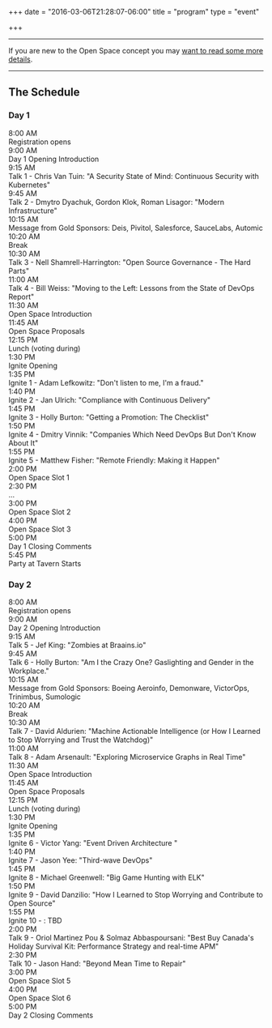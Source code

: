 +++
date = "2016-03-06T21:28:07-06:00"
title = "program"
type = "event"

+++

<div class = "row">
  <div class = "col-md-12">
    <hr />
    If you are new to the Open Space concept you may <a href="/pages/open-space-format">want to read some more details</a>.
    <hr />
  </div>
</div>

<div class = "row">
  <div class = "col-md-12 col-md-offset-4">
    <h2>The Schedule</h2>
  </div>
</div>

<div class = "row">
<div class = "col-md-6">
    <div class = "row">
      <div class = "col-md-12">
        <h3>Day 1</h3>
      </div>
    </div>

<div class = "row">
      <div class = "col-md-4">
        <time>8:00 AM</time>
      </div>
      <div class = "col-md-6 box">
          Registration opens
      </div>
    </div>
<div class = "row">
      <div class = "col-md-4">
        <time>9:00 AM</time>
      </div>
      <div class = "col-md-6 box">
          Day 1 Opening Introduction
      </div>
    </div>
<div class = "row">
      <div class = "col-md-4">
        <time>9:15 AM</time>
      </div>
      <div class = "col-md-6 box">
          Talk 1 - Chris Van Tuin: "A Security State of Mind: Continuous Security with Kubernetes"
      </div>
    </div>
<div class = "row">
      <div class = "col-md-4">
        <time>9:45 AM</time>
      </div>
      <div class = "col-md-6 box">
          Talk 2 - Dmytro Dyachuk, Gordon Klok, Roman Lisagor: "Modern Infrastructure"
      </div>
    </div>
<div class = "row">
      <div class = "col-md-4">
        <time>10:15 AM</time>
      </div>
      <div class = "col-md-6 box">
          Message from Gold Sponsors: Deis, Pivitol, Salesforce, SauceLabs, Automic
      </div>
    </div>
<div class = "row">
      <div class = "col-md-4">
        <time>10:20 AM</time>
      </div>
      <div class = "col-md-6 box">
          Break
      </div>
    </div>
<div class = "row">
      <div class = "col-md-4">
        <time>10:30 AM</time>
      </div>
      <div class = "col-md-6 box">
          Talk 3 - Nell Shamrell-Harrington: "Open Source Governance - The Hard Parts"
      </div>
    </div>
<div class = "row">
      <div class = "col-md-4">
        <time>11:00 AM</time>
      </div>
      <div class = "col-md-6 box">
          Talk 4 - Bill Weiss: "Moving to the Left: Lessons from the State of DevOps Report"
      </div>
    </div>
<div class = "row">
      <div class = "col-md-4">
        <time>11:30 AM</time>
      </div>
      <div class = "col-md-6 box">
          Open Space Introduction
      </div>
    </div>
<div class = "row">
      <div class = "col-md-4">
        <time>11:45 AM</time>
      </div>
      <div class = "col-md-6 box">
          Open Space Proposals
      </div>
    </div>
<div class = "row">
      <div class = "col-md-4">
        <time>12:15 PM</time>
      </div>
      <div class = "col-md-6 box">
          Lunch (voting during)
      </div>
    </div>
<div class = "row">
      <div class = "col-md-4">
        <time>1:30 PM</time>
      </div>
      <div class = "col-md-6 box">
          Ignite Opening
      </div>
    </div>
<div class = "row">
      <div class = "col-md-4">
        <time>1:35 PM</time>
      </div>
      <div class = "col-md-6 box">
          Ignite 1 - Adam Lefkowitz: "Don't listen to me, I'm a fraud."
      </div>
    </div>
<div class = "row">
      <div class = "col-md-4">
        <time>1:40 PM</time>
      </div>
      <div class = "col-md-6 box">
          Ignite 2 - Jan Ulrich: "Compliance with Continuous Delivery"
      </div>
    </div>
<div class = "row">
      <div class = "col-md-4">
        <time>1:45 PM</time>
      </div>
      <div class = "col-md-6 box">
          Ignite 3 - Holly Burton: "Getting a Promotion: The Checklist"
      </div>
    </div>
<div class = "row">
      <div class = "col-md-4">
        <time>1:50 PM</time>
      </div>
      <div class = "col-md-6 box">
          Ignite 4 - Dmitry Vinnik: "Companies Which Need DevOps But Don't Know About It"
      </div>
    </div>
<div class = "row">
      <div class = "col-md-4">
        <time>1:55 PM</time>
      </div>
      <div class = "col-md-6 box">
          Ignite 5 - Matthew Fisher: "Remote Friendly: Making it Happen"
      </div>
    </div>
<div class = "row">
      <div class = "col-md-4">
        <time>2:00 PM</time>
      </div>
      <div class = "col-md-6 box">
          Open Space Slot 1
      </div>
    </div>
<div class = "row">
      <div class = "col-md-4">
        <time>2:30 PM</time>
      </div>
      <div class = "col-md-6 box">
          ...
      </div>
    </div>
<div class = "row">
      <div class = "col-md-4">
        <time>3:00 PM</time>
      </div>
      <div class = "col-md-6 box">
          Open Space Slot 2
      </div>
    </div>
<div class = "row">
      <div class = "col-md-4">
        <time>4:00 PM</time>
      </div>
      <div class = "col-md-6 box">
          Open Space Slot 3
      </div>
    </div>
<div class = "row">
      <div class = "col-md-4">
        <time>5:00 PM</time>
      </div>
      <div class = "col-md-6 box">
          Day 1 Closing Comments
      </div>
    </div>
<div class = "row">
      <div class = "col-md-4">
        <time>5:45 PM</time>
      </div>
      <div class = "col-md-6 box">
          Party at Tavern Starts
      </div>
    </div>
</div>
<div class = "col-md-6">
    <div class = "row">
      <div class = "col-md-12">
        <h3>Day 2</h3>
      </div>
    </div>
<div class = "row">
      <div class = "col-md-4">
        <time>8:00 AM</time>
      </div>
      <div class = "col-md-6 box">
          Registration opens
      </div>
    </div>
<div class = "row">
      <div class = "col-md-4">
        <time>9:00 AM</time>
      </div>
      <div class = "col-md-6 box">
          Day 2 Opening Introduction
      </div>
    </div>
<div class = "row">
      <div class = "col-md-4">
        <time>9:15 AM</time>
      </div>
      <div class = "col-md-6 box">
          Talk 5 - Jef King: "Zombies at Braains.io"
      </div>
    </div>
<div class = "row">
      <div class = "col-md-4">
        <time>9:45 AM</time>
      </div>
      <div class = "col-md-6 box">
          Talk 6 - Holly Burton: "Am I the Crazy One? Gaslighting and Gender in the Workplace."
      </div>
    </div>
<div class = "row">
      <div class = "col-md-4">
        <time>10:15 AM</time>
      </div>
      <div class = "col-md-6 box">
          Message from Gold Sponsors: Boeing Aeroinfo, Demonware, VictorOps, Trinimbus, Sumologic
      </div>
    </div>
<div class = "row">
      <div class = "col-md-4">
        <time>10:20 AM</time>
      </div>
      <div class = "col-md-6 box">
          Break
      </div>
    </div>
<div class = "row">
      <div class = "col-md-4">
        <time>10:30 AM</time>
      </div>
      <div class = "col-md-6 box">
          Talk 7 - David Aldurien: "Machine Actionable Intelligence (or How I Learned to Stop Worrying and Trust the Watchdog)"
      </div>
    </div>
<div class = "row">
      <div class = "col-md-4">
        <time>11:00 AM</time>
      </div>
      <div class = "col-md-6 box">
          Talk 8 - Adam Arsenault: "Exploring Microservice Graphs in Real Time"
      </div>
    </div>
<div class = "row">
      <div class = "col-md-4">
        <time>11:30 AM</time>
      </div>
      <div class = "col-md-6 box">
          Open Space Introduction
      </div>
    </div>
<div class = "row">
      <div class = "col-md-4">
        <time>11:45 AM</time>
      </div>
      <div class = "col-md-6 box">
          Open Space Proposals
      </div>
    </div>
<div class = "row">
      <div class = "col-md-4">
        <time>12:15 PM</time>
      </div>
      <div class = "col-md-6 box">
          Lunch (voting during)
      </div>
    </div>
<div class = "row">
      <div class = "col-md-4">
        <time>1:30 PM</time>
      </div>
      <div class = "col-md-6 box">
          Ignite Opening
      </div>
    </div>
<div class = "row">
      <div class = "col-md-4">
        <time>1:35 PM</time>
      </div>
      <div class = "col-md-6 box">
          Ignite 6 - Victor Yang: "Event Driven Architecture "
      </div>
    </div>
<div class = "row">
      <div class = "col-md-4">
        <time>1:40 PM</time>
      </div>
      <div class = "col-md-6 box">
          Ignite 7 - Jason Yee: "Third-wave DevOps"
      </div>
    </div>
<div class = "row">
      <div class = "col-md-4">
        <time>1:45 PM</time>
      </div>
      <div class = "col-md-6 box">
          Ignite 8 - Michael Greenwell: "Big Game Hunting with ELK"
      </div>
    </div>
<div class = "row">
      <div class = "col-md-4">
        <time>1:50 PM</time>
      </div>
      <div class = "col-md-6 box">
          Ignite 9 - David Danzilio: "How I Learned to Stop Worrying and Contribute to Open Source"
      </div>
    </div>
<div class = "row">
      <div class = "col-md-4">
        <time>1:55 PM</time>
      </div>
      <div class = "col-md-6 box">
          Ignite 10 - : TBD
      </div>
    </div>
<div class = "row">
      <div class = "col-md-4">
        <time>2:00 PM</time>
      </div>
      <div class = "col-md-6 box">
          Talk 9 - Oriol Martinez Pou &amp; Solmaz Abbaspoursani: "Best Buy Canada's Holiday Survival Kit: Performance Strategy and real-time APM"
      </div>
    </div>
<div class = "row">
      <div class = "col-md-4">
        <time>2:30 PM</time>
      </div>
      <div class = "col-md-6 box">
          Talk 10 - Jason Hand: "Beyond Mean Time to Repair"
      </div>
    </div>
<div class = "row">
      <div class = "col-md-4">
        <time>3:00 PM</time>
      </div>
      <div class = "col-md-6 box">
          Open Space Slot 5
      </div>
    </div>
<div class = "row">
      <div class = "col-md-4">
        <time>4:00 PM</time>
      </div>
      <div class = "col-md-6 box">
          Open Space Slot 6
      </div>
    </div>
<div class = "row">
      <div class = "col-md-4">
        <time>5:00 PM</time>
      </div>
      <div class = "col-md-6 box">
          Day 2 Closing Comments
      </div>
    </div>
</div></div>
